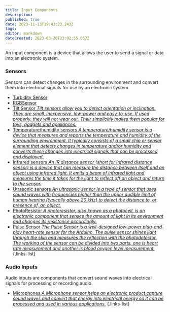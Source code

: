 ```yaml
---
title: Input Components
description: 
published: true
date: 2023-11-13T19:43:23.243Z
tags: 
editor: markdown
dateCreated: 2023-03-20T23:02:55.057Z
---
```


An input component is a device that allows the user to send a signal or data into an electronic system.

<!---

### Mechanical Inputs
Mechanical components that can be utilized to open or close a circuit or activate specific functions within an electronic system.

- [Switches *Coming soon*](/home/input/switches)  

- [Buttons *Coming soon*](/home/input/buttons)
{.links-list}
-->

### Sensors
Sensors can detect changes in the surrounding environment and convert them into electrical signals for use by an electronic system.
<!---
- [Light sensors *Coming soon*](/home/input/lightsensors)
- [Motion sensors *Coming soon*](/home/input/motionsensors)
-->
- [Turbidity Sensor](/home/input/Turbidity_Sensor)
- [RGBSensor](/home/input/RGBsensor)
- [Tilt Sensor *Tilt sensors allow you to detect orientation or inclination. They are small, inexpensive, low-power and easy-to-use. If used properly, they will not wear out. Their simplicitiy makes them popular for toys, gadgets and appliances.*](/home/input/tiltsensor)
- [Temperature/humidity sensors *A temperature/humidity sensor is a device that measures and reports the temperature and humidity of the surrounding environment. It typically consists of a small chip or sensor element that detects changes in temperature and/or humidity and converts these changes into electrical signals that can be processed and displayed.*](/home/input/temperaturesensors)
- [Infrared sensors *An IR distance sensor (short for Infrared distance sensor) is a device that can measure the distance between itself and an object using infrared light. It emits a beam of infrared light and measures the time it takes for the light to reflect off an object and return to the sensor.*](/home/input/infraredsensors)
- [Utrasonic sensors *An ultrasonic sensor is a type of sensor that uses sound waves with frequencies higher than the upper audible limit of human hearing (typically above 20 kHz) to detect the distance to, or presence of, an object.*](/home/input/utrasonicsensors)
- [PhotoResistor *A photoresistor, also known as a photocell, is an electronic component that senses the amount of light in its environment and changes its resistance accordingly.*](/home/input/photoresistor)
- [Pulse Sensor *The Pulse Sensor is a well-designed low-power plug-and-play heart-rate sensor for the Arduino. The pulse sensor shines light through the skin and measures the reflection with the photodetector. The working of the sensor can be divided into two parts, one is heart rate measurement and another is blood oxygen level measurement.*](/home/input/photoresistor)
{.links-list}

<!---
### Variable Inputs
Variable inputs can be adjusted to control the level of a signal or the volume of an audio output.

- [Potentiometers *Coming soon*](/home/input/potentiometers)
- [Variable resistors *Coming soon*](/home/input/variableresistors)
{.links-list}
-->


### Audio Inputs
Audio inputs are components that convert sound waves into electrical signals for processing or recording audio.
<!---
- [XLR Inputs *Coming soon*](/home/input/xlrinputs)
-->
- [Microphones *A Microphone sensor helps an electronic product capture sound waves and convert that energy into electrical energy so it can be processed and used in various applications.*](/home/input/microphones)
{.links-list}

<!---
### Digital Inputs
Digital inputs are input devices utilized for digital input and interaction with electronic devices. 

- [Touchscreens *Coming soon*](/home/input/touchscreens)
- [Keyboards *Coming soon*](/home/input/keyboards)
{.links-list}
<!---


